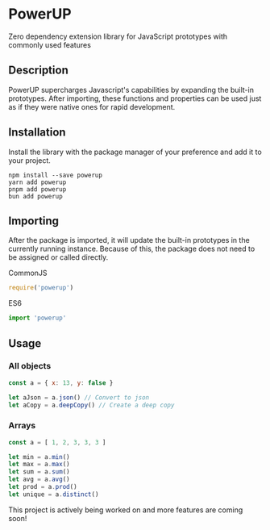 # PowerUP

Zero dependency extension library for JavaScript prototypes with commonly used features

## Description

PowerUP supercharges Javascript's capabilities by expanding the built-in prototypes. After importing, these functions and properties can be used just as if they were native ones for rapid development.

## Installation

Install the library with the package manager of your preference and add it to your project.

```
npm install --save powerup
yarn add powerup
pnpm add powerup
bun add powerup
```

## Importing

After the package is imported, it will update the built-in prototypes in the currently running instance. Because of this, the package does not need to be assigned or called directly.

CommonJS

```js
require('powerup')
```

ES6

```js
import 'powerup'
```

## Usage

### All objects

```js
const a = { x: 13, y: false }

let aJson = a.json() // Convert to json
let aCopy = a.deepCopy() // Create a deep copy
```

### Arrays

```js
const a = [ 1, 2, 3, 3, 3 ]

let min = a.min()
let max = a.max()
let sum = a.sum()
let avg = a.avg()
let prod = a.prod()
let unique = a.distinct()
```

This project is actively being worked on and more features are coming soon!
